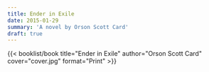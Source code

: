 ```yaml
---
title: Ender in Exile
date: 2015-01-29
summary: 'A novel by Orson Scott Card'
draft: true
---
```


{{< booklist/book
title="Ender in Exile"
author="Orson Scott Card"
cover="cover.jpg"
format="Print" >}}
